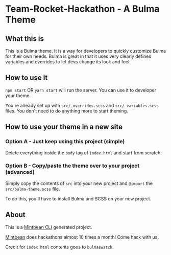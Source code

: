 # Team-Rocket-Hackathon - A Bulma Theme

## What this is

This is a Bulma theme. It is a way for developers to quickly customize Bulma for their own needs. Bulma is great in that it uses very clearly defined variables and overrides to let devs change its look and feel.

## How to use it

`npm start` OR `yarn start` will run the server. You can use it to developer your theme.

You're already set up with `src/_overrides.scss` and `src/_variables.scss` files. You don't need to do anything more to start theming.

## How to use your theme in a new site

### Option A - Just keep using this project (simple)

Delete everything inside the `body` tag of `index.html` and start from scratch.

### Option B - Copy/paste the theme over to your project (advanced)

Simply copy the contents of `src` into your new project and `@import` the `src/bulma-theme.scss` file.

To do this, you'll have to install Bulma and SCSS on your new project.

## About

This is a [Mintbean CLI](https://www.npmjs.com/package/mintbean-cli) generated project.

[Mintbean](https://mintbean.io) does hackathons almost 10 times a month! Come hack with us.

Credit for `index.html` contents goes to `bulmaswatch`.
